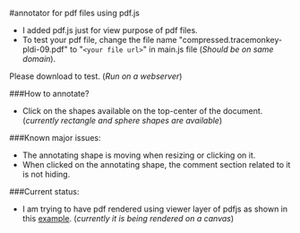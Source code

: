 #annotator for pdf files using pdf.js

- I added pdf.js just for view purpose of pdf files.
- To test your pdf file, change the file name "compressed.tracemonkey-pldi-09.pdf" to "`<your file url>`" in main.js file (_Should be on same domain_).

Please download to test. (_Run on a webserver_)

###How to annotate?
- Click on the shapes available on the top-center of the document. (_currently rectangle and sphere shapes are available_)

###Known major issues:

- The annotating shape is moving when resizing or clicking on it.
- When clicked on the annotating shape, the comment section related to it is not hiding.

###Current status:

- I am trying to have pdf rendered using viewer layer of pdfjs as shown in this [example](http://mozilla.github.io/pdf.js/web/viewer.html). (_currently it is being rendered on a canvas_)
